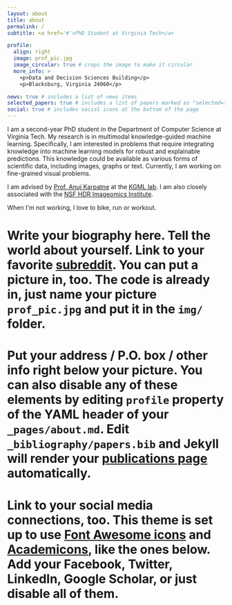 ```yaml
---
layout: about
title: about
permalink: /
subtitle: <a href='#'>PhD Student at Virginia Tech</a>

profile:
  align: right
  image: prof_pic.jpg
  image_circular: true # crops the image to make it circular
  more_info: >
    <p>Data and Decision Sciences Building</p>
    <p>Blacksburg, Virginia 24060</p>

news: true # includes a list of news items
selected_papers: true # includes a list of papers marked as "selected={true}"
social: true # includes social icons at the bottom of the page
---
```


I am a second-year PhD student in the Department of Computer Science at Virginia Tech. My research is in multimodal knowledge-guided machine learning. Specifically, I am interested in problems that require integrating knowledge into machine learning models for robust and explainable predictions. This knowledge could be available as various forms of scientific data, including images, graphs or text. Currently, I am working on fine-grained visual problems. 

I am advised by [Prof. Anuj Karpatne](https://people.cs.vt.edu/karpatne/) at the [KGML lab](https://kgml-lab.github.io/). I am also closely associated with the [NSF HDR Imageomics Institute](https://imageomics.osu.edu/).

When I'm not working, I love to bike, run or workout. 

# Write your biography here. Tell the world about yourself. Link to your favorite [subreddit](http://reddit.com). You can put a picture in, too. The code is already in, just name your picture `prof_pic.jpg` and put it in the `img/` folder.

# Put your address / P.O. box / other info right below your picture. You can also disable any of these elements by editing `profile` property of the YAML header of your `_pages/about.md`. Edit `_bibliography/papers.bib` and Jekyll will render your [publications page](/al-folio/publications/) automatically.

# Link to your social media connections, too. This theme is set up to use [Font Awesome icons](https://fontawesome.com/) and [Academicons](https://jpswalsh.github.io/academicons/), like the ones below. Add your Facebook, Twitter, LinkedIn, Google Scholar, or just disable all of them.
